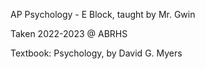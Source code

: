 AP Psychology - E Block, taught by Mr. Gwin

Taken 2022-2023 @ ABRHS

Textbook: Psychology, by David G. Myers